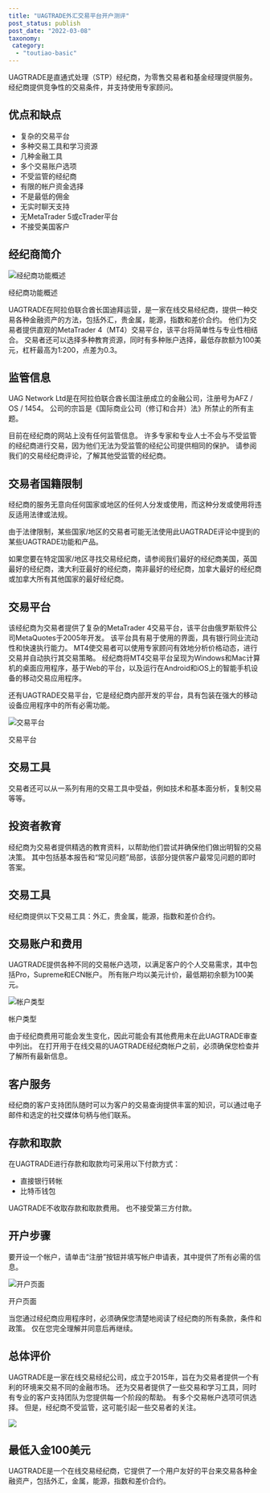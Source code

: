 ```yaml
---
title: "UAGTRADE外汇交易平台开户测评"
post_status: publish
post_date: "2022-03-08"
taxonomy:
 category: 
  - "toutiao-basic"
---
```


UAGTRADE是直通式处理（STP）经纪商，为零售交易者和基金经理提供服务。 经纪商提供竞争性的交易条件，并支持使用专家顾问。

## 优点和缺点
- 复杂的交易平台
- 多种交易工具和学习资源
- 几种金融工具
- 多个交易账户选项
- 不受监管的经纪商
- 有限的帐户资金选择
- 不是最低的佣金
- 无实时聊天支持
- 无MetaTrader 5或cTrader平台
- 不接受美国客户


## 经纪商简介

![经纪商功能概述](https://cdn.fendou.la/funstoutiao/2020/11/UAGTRADE-Review-Features-Overview.png "经纪商功能概述")

经纪商功能概述

UAGTRADE在阿拉伯联合酋长国迪拜运营，是一家在线交易经纪商，提供一种交易各种金融资产的方法，包括外汇，贵金属，能源，指数和差价合约。 他们为交易者提供直观的MetaTrader 4（MT4）交易平台，该平台将简单性与专业性相结合。 交易者还可以选择多种教育资源，同时有多种账户选择，最低存款额为100美元，杠杆最高为1:200，点差为0.3。

## 监管信息

UAG Network Ltd是在阿拉伯联合酋长国注册成立的金融公司，注册号为AFZ / OS / 1454。 公司的宗旨是《国际商业公司（修订和合并）法》所禁止的所有主题。

目前在经纪商的网站上没有任何监管信息。 许多专家和专业人士不会与不受监管的经纪商进行交易，因为他们无法为受监管的经纪公司提供相同的保护。 请参阅我们的交易经纪商评论，了解其他受监管的经纪商。

## 交易者国籍限制

经纪商的服务无意向任何国家或地区的任何人分发或使用，而这种分发或使用将违反适用法律或法规。

由于法律限制，某些国家/地区的交易者可能无法使用此UAGTRADE评论中提到的某些UAGTRADE功能和产品。

如果您要在特定国家/地区寻找交易经纪商，请参阅我们最好的经纪商美国，英国最好的经纪商，澳大利亚最好的经纪商，南非最好的经纪商，加拿大最好的经纪商或加拿大所有其他国家的最好经纪商。

## 交易平台

该经纪商为交易者提供了复杂的MetaTrader 4交易平台，该平台由俄罗斯软件公司MetaQuotes于2005年开发。 该平台具有易于使用的界面，具有银行同业流动性和快速执行能力。 MT4使交易者可以使用专家顾问有效地分析价格动态，进行交易并自动执行其交易策略。 经纪商将MT4交易平台呈现为Windows和Mac计算机的桌面应用程序，基于Web的平台，以及运行在Android和iOS上的智能手机设备的移动交易应用程序。

还有UAGTRADE交易平台，它是经纪商内部开发的平台，具有包装在强大的移动设备应用程序中的所有必需功能。

![交易平台](https://cdn.fendou.la/funstoutiao/2020/11/UAGTRADE-Review-Trading-Platform-1024x393.jpg "交易平台")

交易平台

## 交易工具

交易者还可以从一系列有用的交易工具中受益，例如技术和基本面分析，复制交易等等。

## 投资者教育

经纪商为交易者提供精选的教育资料，以帮助他们尝试并确保他们做出明智的交易决策。 其中包括基本报告和“常见问题”局部，该部分提供客户最常见问题的即时答案。

## 交易工具

经纪商提供以下交易工具：外汇，贵金属，能源，指数和差价合约。

## 交易账户和费用

UAGTRADE提供各种不同的交易帐户选项，以满足客户的个人交易需求，其中包括Pro，Supreme和ECN帐户。 所有账户均以美元计价，最低期初余额为100美元。

![帐户类型](https://cdn.fendou.la/funstoutiao/2020/11/UAGTRADE-Review-Account-Types.png "帐户类型")

帐户类型

由于经纪商费用可能会发生变化，因此可能会有其他费用未在此UAGTRADE审查中列出。 在打开用于在线交易的UAGTRADE经纪商帐户之前，必须确保您检查并了解所有最新信息。

## 客户服务

经纪商的客户支持团队随时可以为客户的交易查询提供丰富的知识，可以通过电子邮件和选定的社交媒体句柄与他们联系。

## 存款和取款

在UAGTRADE进行存款和取款均可采用以下付款方式：
- 直接银行转帐
- 比特币钱包

UAGTRADE不收取存款和取款费用。 也不接受第三方付款。

## 开户步骤

要开设一个帐户，请单击“注册”按钮并填写帐户申请表，其中提供了所有必需的信息。

![开户页面](https://cdn.fendou.la/funstoutiao/2020/11/UAGTRADE-Review-Account-Opening-Page.jpg "开户页面")

开户页面

当您通过经纪商应用程序时，必须确保您清楚地阅读了经纪商的所有条款，条件和政策。 仅在您完全理解并同意后再继续。

## 总体评价

UAGTRADE是一家在线交易经纪公司，成立于2015年，旨在为交易者提供一个有利的环境来交易不同的金融市场。 还为交易者提供了一些交易和学习工具，同时有专业的客户支持团队为您提供每一个阶段的帮助。 有多个交易帐户选项可供选择。 但是，经纪商不受监管，这可能引起一些交易者的关注。

![](https://cdn.fendou.la/funstoutiao/2020/11/UAGTRADE-Logo.png)

## 最低入金100美元

UAGTRADE是一个在线交易经纪商，它提供了一个用户友好的平台来交易各种金融资产，包括外汇，金属，能源，指数和差价合约。
